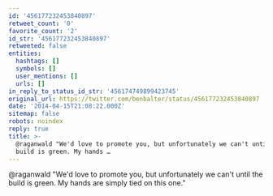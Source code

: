 ```yaml
---
id: '456177232453840897'
retweet_count: '0'
favorite_count: '2'
id_str: '456177232453840897'
retweeted: false
entities:
  hashtags: []
  symbols: []
  user_mentions: []
  urls: []
in_reply_to_status_id_str: '456174749899423745'
original_url: https://twitter.com/benbalter/status/456177232453840897
date: '2014-04-15T21:08:22.000Z'
sitemap: false
robots: noindex
reply: true
title: >-
  @raganwald "We'd love to promote you, but unfortunately we can't until the
  build is green. My hands …
---
```


@raganwald "We'd love to promote you, but unfortunately we can't until the build is green. My hands are simply tied on this one."